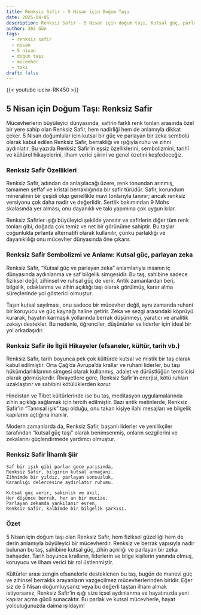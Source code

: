 ```yaml
---
title: Renksiz Safir - 5 Nisan için Doğum Taşı
date: 2025-04-05
description: Renksiz Safir - 5 Nisan için doğum taşı, Kutsal güç, parlayan zeka sembolü. Bu özel taşın derin anlamını öğrenin.
author: 365 Gün
tags:
  - renksiz safir
  - nisan
  - 5 nisan
  - doğum taşı
  - mücevher
  - takı
draft: false
---
```


{{< youtube iuciw-RK450 >}}

## 5 Nisan için Doğum Taşı: Renksiz Safir

Mücevherlerin büyüleyici dünyasında, safirin farklı renk tonları arasında özel bir yere sahip olan Renksiz Safir, hem nadirliği hem de anlamıyla dikkat çeker. 5 Nisan doğumlular için kutsal bir güç ve parlayan bir zeka sembolü olarak kabul edilen Renksiz Safir, berraklığı ve ışığıyla ruhu ve zihni aydınlatır. Bu yazıda Renksiz Safir’in eşsiz özelliklerini, sembolizmini, tarihî ve kültürel hikayelerini, ilham verici şiirini ve genel özetini keşfedeceğiz.

### Renksiz Safir Özellikleri

Renksiz Safir, adından da anlaşılacağı üzere, renk tonundan arınmış, tamamen şeffaf ve kristal berraklığında bir safir türüdür. Safir, korundum mineralinin bir çeşidi olup genellikle mavi tonlarıyla tanınır; ancak renksiz versiyonu çok daha nadir ve değerlidir. Sertlik bakımından 9 Mohs skalasında yer alması, onu dayanıklı ve takı yapımına çok uygun kılar.

Renksiz Safirler ışığı büyüleyici şekilde yansıtır ve safirlerin diğer tüm renk tonları gibi, doğada çok temiz ve net bir görünüme sahiptir. Bu taşlar çoğunlukla pırlanta alternatifi olarak kullanılır, çünkü parlaklığı ve dayanıklılığı onu mücevher dünyasında öne çıkarır.

### Renksiz Safir Sembolizmi ve Anlamı: Kutsal güç, parlayan zeka

Renksiz Safir, “Kutsal güç ve parlayan zeka” anlamlarıyla insanın iç dünyasında aydınlanma ve saf bilgelik simgesidir. Bu taş, sahibine sadece fiziksel değil, zihinsel ve ruhsal güç de verir. Antik zamanlardan beri, bilgelik, odaklanma ve zihin açıklığı taşı olarak görülmüş, karar alma süreçlerinde yol gösterici olmuştur.

Taşın kutsal sayılması, onu sadece bir mücevher değil, aynı zamanda ruhani bir koruyucu ve güç kaynağı haline getirir. Zeka ve sezgi arasındaki köprüyü kurarak, hayatın karmaşık yollarında berrak düşünmeyi, yaratıcı ve analitik zekayı destekler. Bu nedenle, öğrenciler, düşünürler ve liderler için ideal bir yol arkadaşıdır.

### Renksiz Safir ile İlgili Hikayeler (efsaneler, kültür, tarih vb.)

Renksiz Safir, tarih boyunca pek çok kültürde kutsal ve mistik bir taş olarak kabul edilmiştir. Orta Çağ’da Avrupa’da krallar ve ruhani liderler, bu taşı hükümdarlıklarının simgesi olarak kullanmış, adalet ve dürüstlüğün temsilcisi olarak görmüşlerdir. Rivayetlere göre, Renksiz Safir’in enerjisi, kötü ruhları uzaklaştırır ve sahibini kötülüklerden korur.

Hindistan ve Tibet kültürlerinde ise bu taş, meditasyon uygulamalarında zihin açıklığı sağlamak için tercih edilmiştir. Bazı antik metinlerde, Renksiz Safir’in “Tanrısal ışık” taşı olduğu, onu takan kişiye ilahi mesajları ve bilgelik kapılarını açtığına inanılır.

Modern zamanlarda da, Renksiz Safir, başarılı liderler ve yenilikçiler tarafından “kutsal güç taşı” olarak benimsenmiş, onların sezgilerini ve zekalarını güçlendirmede yardımcı olmuştur.

### Renksiz Safir İlhamlı Şiir

```
Saf bir ışık gibi parlar gece yarısında,  
Renksiz Safir, bilginin kutsal armağanı.  
Zihnimde bir yıldız, parlayan sonsuzluk,  
Karanlığı delercesine aydınlatır ruhumu.

Kutsal güç verir, sakinlik ve akıl,  
Her düşünce berrak, her an bir mucize.  
Parlayan zekamda yankılanır evren,  
Renksiz Safir, kalbimde bir bilgelik şarkısı.
```

### Özet

5 Nisan için doğum taşı olan Renksiz Safir, hem fiziksel güzelliği hem de derin anlamıyla büyüleyici bir mücevherdir. Renksiz ve berrak yapısıyla nadir bulunan bu taş, sahibine kutsal güç, zihin açıklığı ve parlayan bir zeka bahşeder. Tarih boyunca kralların, liderlerin ve bilge kişilerin yanında olmuş, koruyucu ve ilham verici bir rol üstlenmiştir.

Kültürler arası zengin efsanelerle desteklenen bu taş, bugün de manevi güç ve zihinsel berraklık arayanların vazgeçilmez mücevherlerinden biridir. Eğer siz de 5 Nisan doğumluysanız veya bu değerli taştan ilham almak istiyorsanız, Renksiz Safir’in ışığı size içsel aydınlanma ve hayatınızda yeni kapılar açma gücü sunacaktır. Bu parlak ve kutsal mücevherle, hayat yolculuğunuzda daima ışıldayın!